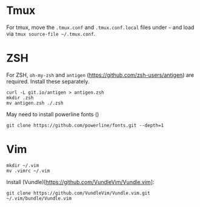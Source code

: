 # Tmux

For tmux, move the `.tmux.conf` and `.tmux.conf.local` files under `~` and load via `tmux source-file ~/.tmux.conf`.

# ZSH

For ZSH, `oh-my-zsh` and `antigen` (https://github.com/zsh-users/antigen) are required. Install these separately. 

```
curl -L git.io/antigen > antigen.zsh
mkdir .zsh
mv antigen.zsh ./.zsh
```

May need to install powerline fonts ()

```
git clone https://github.com/powerline/fonts.git --depth=1
```

# Vim

```
mkdir ~/.vim
mv .vimrc ~/.vim
```

Install (Vundle)[https://github.com/VundleVim/Vundle.vim]:

```
git clone https://github.com/VundleVim/Vundle.vim.git ~/.vim/bundle/Vundle.vim
```
